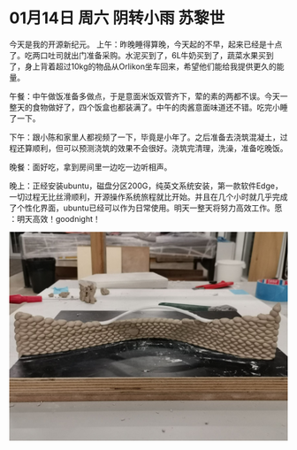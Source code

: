 # 01月14日 周六 阴转小雨 苏黎世

今天是我的开源新纪元。
上午：昨晚睡得算晚，今天起的不早，起来已经是十点了。吃两口吐司就出门准备采购。水泥买到了，6L牛奶买到了，蔬菜水果买到了，身上背着超过10kg的物品从Orlikon坐车回来，希望他们能给我提供更久的能量。

午餐：中午做饭准备多做点，于是意面米饭双管齐下，荤的素的两都不误。今天一整天的食物做好了，四个饭盒也都装满了。中午的肉酱意面味道还不错。吃完小睡了一下。

下午：跟小陈和家里人都视频了一下，毕竟是小年了。之后准备去浇筑混凝土，过程还算顺利，但可以预测浇筑的效果不会很好。浇筑完清理，洗澡，准备吃晚饭。

晚餐：面好吃，拿到房间里一边吃一边听相声。

晚上：正经安装ubuntu，磁盘分区200G，纯英文系统安装，第一款软件Edge，一切过程无比丝滑顺利，开源操作系统旅程就比开始。并且在几个小时就几乎完成了个性化界面，ubuntu已经可以作为日常使用。明天一整天将努力高效工作。愿 ：明天高效！goodnight！


![image](images\\63c3458251f8f7d6cecc8def.jpg)





